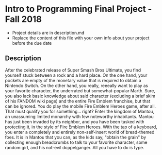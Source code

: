 # Intro to Programming Final Project - Fall 2018

* Project details are in description.md
* Replace the content of this file with your own info about your project before the due date

## Description
After the celebrated release of Super Smash Bros Ultimate, you find yourself stuck between a rock and a hard place. On the one hand, your pockets are empty of the monetary value that is required to obtain a Nintendo Switch. On the other hand, you really, reeeally want to play as your favorite character, the underrated but somewhat-popular Marth. Sure, you also lack basic knowledge about said character (excluding a brief skim of his FANDOM wiki page) and the entire Fire Emblem franchise, but that can be ignored. You do play the mobile Fire Emblem Heroes game, after all. That must qualify you for something... right?
Enter the kingdom of Mantou, an unassuming limited monarchy with few noteworthy inhabitants. Mantou has just been invaded by its neighbor, and you have been tasked with protecting it, in the style of Fire Emblem Heroes. With the tap of a keyboard, you enter a completely and entirely non-self-insert world of bread-themed foes. It is in Mantou that you can, as the kids say, "obtain the grain" by collecting enough breadcrumbs to talk to your favorite character, some random girl, and his not-evil doppelganger. All you have to do is type.
